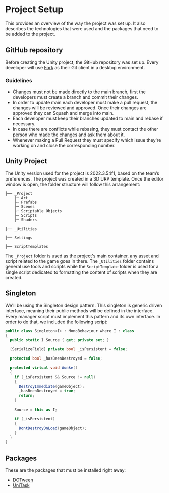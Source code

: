 # Project Setup
This provides an overview of the way the project was set up. It also describes the technologies that were used and the packages that need to be added to the project.

## GitHub repository
Before creating the Unity project, the GitHub repository was set up. Every developer will use [Fork](https://git-fork.com/) as their Git client in a desktop environment.

### Guidelines
- Changes must not be made directly to the main branch, first the developers must create a branch and commit their changes.
- In order to update main each developer must make a pull request, the changes will be reviewed and approved. Once their changes are approved they can Squash and merge into main.
- Each developer must keep their branches updated to main and rebase if necessary.
- In case there are conflicts while rebasing, they must contact the other person who made the changes and ask them about it.
- Whenever making a Pull Request they must specify which issue they're working on and close the corresponding number.

## Unity Project
The Unity version used for the project is 2022.3.54f1, based on the team’s preferences. The project was created in a 3D URP template. Once the editor window is open, the folder structure will follow this arrangement:
```
├── _Project
    ├─ Art
    ├─ Prefabs
    ├─ Scenes
    ├─ Scriptable Objects
    ├─ Scripts
    ├─ Shaders

├── _Utilities

├── Settings

├── ScriptTemplates
```
The `_Project` folder is used as the project's main container, any asset and script related to the game goes in there. The `_Utilities` folder contains general use tools and scripts while the `ScriptTemplate` folder is used for a single script dedicated to formatting the content of scripts when they are created.

## Singleton
We'll be using the Singleton design pattern. This singleton is generic driven interface, meaning their public methods will be defined in the interface. Every manager script must implement this pattern and its own interface. In order to do that, we included the following script:
```csharp
public class Singleton<I> : MonoBehaviour where I : class
{
  public static I Source { get; private set; }

  [SerializeField] private bool _isPersistent = false;

  protected bool _hasBeenDestroyed = false;

  protected virtual void Awake()
  {
    if (_isPersistent && Source != null)
    {
      DestroyImmediate(gameObject);
      _hasBeenDestroyed = true;
      return;
    }

    Source = this as I;

    if (_isPersistent)
    {
      DontDestroyOnLoad(gameObject);
    }
  }
}
```

## Packages
These are the packages that must be installed right away:
- [DOTween](https://assetstore.unity.com/packages/tools/animation/dotween-hotween-v2-27676)
- [UniTask](https://github.com/Cysharp/UniTask)

